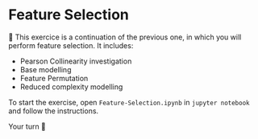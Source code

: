 # Feature Selection

🎯 This exercice is a continuation of the previous one, in which you will perform feature selection. It includes:

- Pearson Collinearity investigation
- Base modelling
- Feature Permutation
- Reduced complexity modelling

To start the exercise, open `Feature-Selection.ipynb` in `jupyter notebook` and follow the instructions.


Your turn 🚀

